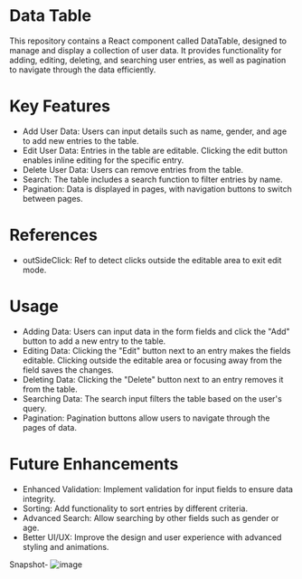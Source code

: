 # Data Table
This repository contains a React component called DataTable, designed to manage and display a collection of user data. It provides functionality for adding, editing, deleting, and searching user entries, as well as pagination to navigate through the data efficiently.

# Key Features
* Add User Data: Users can input details such as name, gender, and age to add new entries to the table.
* Edit User Data: Entries in the table are editable. Clicking the edit button enables inline editing for the specific entry.
* Delete User Data: Users can remove entries from the table.
* Search: The table includes a search function to filter entries by name.
* Pagination: Data is displayed in pages, with navigation buttons to switch between pages. 

# References
* outSideClick: Ref to detect clicks outside the editable area to exit edit mode.


# Usage
* Adding Data: Users can input data in the form fields and click the "Add" button to add a new entry to the table.
* Editing Data: Clicking the "Edit" button next to an entry makes the fields editable. Clicking outside the editable area or focusing away from the field saves the changes.
* Deleting Data: Clicking the "Delete" button next to an entry removes it from the table.
* Searching Data: The search input filters the table based on the user's query.
* Pagination: Pagination buttons allow users to navigate through the pages of data.

# Future Enhancements
* Enhanced Validation: Implement validation for input fields to ensure data integrity.
* Sorting: Add functionality to sort entries by different criteria.
* Advanced Search: Allow searching by other fields such as gender or age.
* Better UI/UX: Improve the design and user experience with advanced styling and animations.

Snapshot-
![image](https://github.com/rahulkumar75/Data-Table/assets/95310768/be6a020a-4073-4c05-8c43-7d256fa64162)


